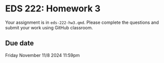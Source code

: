 # EDS 222: Homework 3

Your assignment is in `eds-222-hw3.qmd`. Please complete the questions and submit your work using GitHub classroom.

## Due date

Friday November 11/8 2024 11:59pm
